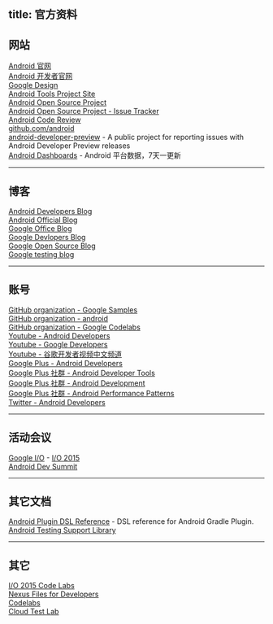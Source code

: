 title: 官方资料
---

## 网站   

[Android 官网](http://www.android.com/)   
[Android 开发者官网](http://developer.android.com/)   
[Google Design](https://www.google.com/design/)   
[Android Tools Project Site](http://tools.android.com/)   
[Android Open Source Project](http://source.android.com/)   
[Android Open Source Project - Issue Tracker](https://code.google.com/p/android/issues/list)    
[Android Code Review](https://android-review.googlesource.com/)     
[github.com/android](http://android.github.io/)     
[android-developer-preview](https://code.google.com/p/android-developer-preview/) - A public project for reporting issues with Android Developer Preview releases   
[Android Dashboards](http://developer.android.com/intl/zh-cn/about/dashboards/index.html) - Android 平台数据，7天一更新   


----------------------------------------

## 博客   

[Android Developers Blog](http://android-developers.blogspot.com/)   
[Android Official Blog](http://officialandroid.blogspot.com/)   
[Google Office Blog](http://googleblog.blogspot.com/)   
[Google Devlopers Blog](http://googledevelopers.blogspot.com/)    
[Google Open Source Blog](http://google-opensource.blogspot.com/)    
[Google testing blog](http://googletesting.blogspot.com/)   


----------------------------------------

## 账号   

[GitHub organization - Google Samples](https://github.com/googlesamples)   
[GitHub organization - android](https://github.com/android)   
[GitHub organization - Google Codelabs](https://github.com/googlecodelabs)    
[Youtube - Android Developers](https://www.youtube.com/user/androiddevelopers)   
[Youtube - Google Developers](https://www.youtube.com/user/googledevelopers)   
[Youtube - 谷歌开发者视频中文频道](https://www.youtube.com/channel/UCQqa5UIHtrnpiADC3eHFupw)   
[Google Plus - Android Developers](https://plus.google.com/+AndroidDevelopers/posts)   
[Google Plus 社群 - Android Developer Tools](https://plus.google.com/communities/114791428968349268860)   
[Google Plus 社群 - Android Development](https://plus.google.com/communities/105153134372062985968)    
[Google Plus 社群 - Android Performance Patterns](https://plus.google.com/communities/116342551728637785407)    
[Twitter - Android Developers](https://twitter.com/androiddev/)    


----------------------------------------

## 活动会议

[Google I/O](https://events.google.com/) - [I/O 2015](https://events.google.com/io2015/)   
[Android Dev Summit](https://androiddevsummit.withgoogle.com/)   


----------------------------------------


## 其它文档
[Android Plugin DSL Reference](http://google.github.io/android-gradle-dsl/current/)  -  DSL reference for Android Gradle Plugin.   
[Android Testing Support Library](https://google.github.io/android-testing-support-library/)  


----------------------------------------

## 其它   

[I/O 2015 Code Labs](https://io2015codelabs.appspot.com/)   
[Nexus Files for Developers](https://developers.google.com/android/nexus/images/)   
[Codelabs](http://www.code-labs.io/)    
[Cloud Test Lab]([](https://developers.google.com/cloud-test-lab/))   


  